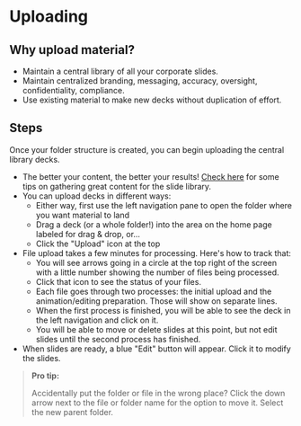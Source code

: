 # Uploading

## Why upload material? 

* Maintain a central library of all your corporate slides. 
* Maintain centralized branding, messaging, accuracy, oversight, confidentiality, compliance. 
* Use existing material to make new decks without duplication of effort. 

## Steps

Once your folder structure is created, you can begin uploading the central library decks.
* The better your content, the better your results! [Check here](start-onboarding.md#gettingcontent) for some tips on gathering great content for the slide library. 
* You can upload decks in different ways: 
    * Either way, first use the left navigation pane to open the folder where you want material to land
    * Drag a deck (or a whole folder!) into the area on the home page labeled for drag & drop, or...
    * Click the "Upload" icon at the top
* <a name="uploadProcessing"></a>File upload takes a few minutes for processing. Here's how to track that: 
    * You will see arrows going in a circle at the top right of the screen with a little number showing the number of files being processed.
    * Click that icon to see the status of your files. 
    * Each file goes through two processes: the initial upload and the animation/editing preparation. Those will show on separate lines. 
    * When the first process is finished, you will be able to see the deck in the left navigation and click on it. 
    * You will be able to move or delete slides at this point, but not edit slides until the second process has finished. 
* When slides are ready, a blue "Edit" button will appear. Click it to modify the slides.  


> **Pro tip:** 
>
> Accidentally put the folder or file in the wrong place? Click the down arrow next to the file or folder name for the option to move it. Select the new parent folder. 
